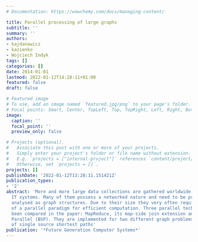 ```yaml
---
# Documentation: https://wowchemy.com/docs/managing-content/

title: Parallel processing of large graphs
subtitle: ''
summary: ''
authors:
- kajdanowicz
- kazienko
- Wojciech Indyk
tags: []
categories: []
date: 2014-01-01
lastmod: 2022-01-12T14:28:11+01:00
featured: false
draft: false

# Featured image
# To use, add an image named `featured.jpg/png` to your page's folder.
# Focal points: Smart, Center, TopLeft, Top, TopRight, Left, Right, BottomLeft, Bottom, BottomRight.
image:
  caption: ''
  focal_point: ''
  preview_only: false

# Projects (optional).
#   Associate this post with one or more of your projects.
#   Simply enter your project's folder or file name without extension.
#   E.g. `projects = ["internal-project"]` references `content/project/deep-learning/index.md`.
#   Otherwise, set `projects = []`.
projects: []
publishDate: '2022-01-12T13:28:11.151421Z'
publication_types:
- '2'
abstract: 'More and more large data collections are gathered worldwide in various
  IT systems. Many of them possess a networked nature and need to be processed and
  analysed as graph structures. Due to their size they very often require the usage
  of a parallel paradigm for efficient computation. Three parallel techniques have
  been compared in the paper: MapReduce, its map-side join extension and Bulk Synchronous
  Parallel (BSP). They are implemented for two different graph problems: calculation
  of single source shortest paths'
publication: '*Future Generation Computer Systems*'
---
```


